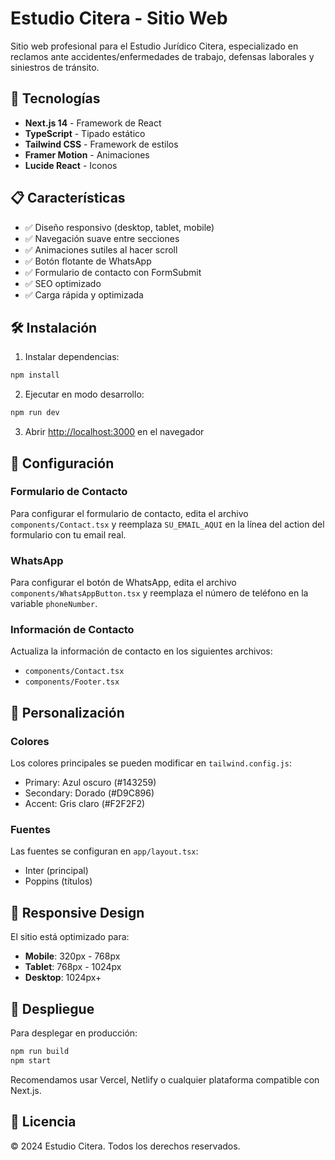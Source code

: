 # Estudio Citera - Sitio Web

Sitio web profesional para el Estudio Jurídico Citera, especializado en reclamos ante accidentes/enfermedades de trabajo, defensas laborales y siniestros de tránsito.

## 🚀 Tecnologías

- **Next.js 14** - Framework de React
- **TypeScript** - Tipado estático
- **Tailwind CSS** - Framework de estilos
- **Framer Motion** - Animaciones
- **Lucide React** - Iconos

## 📋 Características

- ✅ Diseño responsivo (desktop, tablet, mobile)
- ✅ Navegación suave entre secciones
- ✅ Animaciones sutiles al hacer scroll
- ✅ Botón flotante de WhatsApp
- ✅ Formulario de contacto con FormSubmit
- ✅ SEO optimizado
- ✅ Carga rápida y optimizada

## 🛠️ Instalación

1. Instalar dependencias:
```bash
npm install
```

2. Ejecutar en modo desarrollo:
```bash
npm run dev
```

3. Abrir [http://localhost:3000](http://localhost:3000) en el navegador

## 📝 Configuración

### Formulario de Contacto
Para configurar el formulario de contacto, edita el archivo `components/Contact.tsx` y reemplaza `SU_EMAIL_AQUI` en la línea del action del formulario con tu email real.

### WhatsApp
Para configurar el botón de WhatsApp, edita el archivo `components/WhatsAppButton.tsx` y reemplaza el número de teléfono en la variable `phoneNumber`.

### Información de Contacto
Actualiza la información de contacto en los siguientes archivos:
- `components/Contact.tsx`
- `components/Footer.tsx`

## 🎨 Personalización

### Colores
Los colores principales se pueden modificar en `tailwind.config.js`:
- Primary: Azul oscuro (#143259)
- Secondary: Dorado (#D9C896)
- Accent: Gris claro (#F2F2F2)

### Fuentes
Las fuentes se configuran en `app/layout.tsx`:
- Inter (principal)
- Poppins (títulos)

## 📱 Responsive Design

El sitio está optimizado para:
- **Mobile**: 320px - 768px
- **Tablet**: 768px - 1024px
- **Desktop**: 1024px+

## 🚀 Despliegue

Para desplegar en producción:

```bash
npm run build
npm start
```

Recomendamos usar Vercel, Netlify o cualquier plataforma compatible con Next.js.

## 📄 Licencia

© 2024 Estudio Citera. Todos los derechos reservados.






